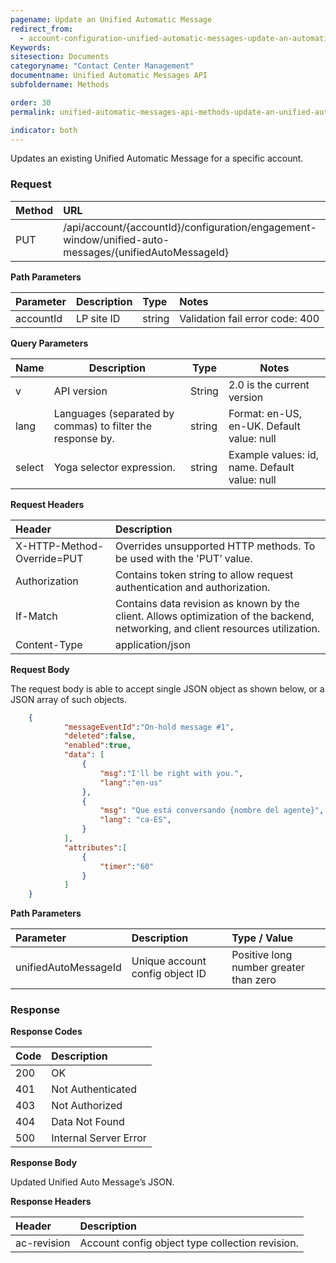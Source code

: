 ```yaml
---
pagename: Update an Unified Automatic Message
redirect_from:
  - account-configuration-unified-automatic-messages-update-an-automatic-message.html
Keywords:
sitesection: Documents
categoryname: "Contact Center Management"
documentname: Unified Automatic Messages API
subfoldername: Methods

order: 30
permalink: unified-automatic-messages-api-methods-update-an-unified-automatic-message.html

indicator: both
---
```


Updates an existing Unified Automatic Message for a specific account.

### Request

| Method | URL |
| :-------- | :----- |
| PUT | /api/account/{accountId}/configuration/engagement-window/unified-auto-messages/{unifiedAutoMessageId} |

**Path Parameters**

 |Parameter|  Description|  Type|  Notes|
 |:----------|  :--------------|  :--------------|  :---|
 |accountId|  LP site ID|  string |  Validation fail error code: 400 |


**Query Parameters**

| Name            | Description                                                                  | Type    | Notes                                          |
|-----------------|------------------------------------------------------------------------------|---------|------------------------------------------------|
| v               | API version                                                                  | String  | 2.0 is the current version                     |
| lang            | Languages (separated by commas) to filter the response by.                   | string  | Format: en-US, en-UK. Default value: null      |
| select          | Yoga selector expression.                                                    | string  | Example values: id, name. Default value: null  |

**Request Headers**

| Header | Description |
| :------- | :-------------- |
| X-HTTP-Method-Override=PUT | Overrides unsupported HTTP methods. To be used with the 'PUT’ value. |
 |Authorization | Contains token string to allow request authentication and authorization. |
| If-Match | Contains data revision as known by the client. Allows optimization of the backend, networking, and client resources utilization. |
| Content-Type | application/json |


**Request Body**

The request body is able to accept single JSON object as shown below, or a JSON array of such objects.

```json
    {
            "messageEventId":"On-hold message #1",
            "deleted":false,
            "enabled":true,
            "data": [
                {
                    "msg":"I'll be right with you.",
                    "lang":"en-us"
                },
                {
                    "msg": "Que está conversando {nombre del agente}",
                    "lang": "ca-ES",
                }
            ],
            "attributes":[
                {
                    "timer":"60"
                }
            ]
    }
```

**Path Parameters**

| Parameter | Description | Type / Value |
| :----------- | :------------ | :--------------- |
| unifiedAutoMessageId | Unique account config object ID  | Positive long number greater than zero |

### Response

**Response Codes**

| Code | Description |
| :----- | :------------- |
| 200 | OK |
| 401 | Not Authenticated |
| 403 | Not Authorized |
| 404 | Data Not Found |
| 500 | Internal Server Error |

**Response Body**

Updated Unified Auto Message’s JSON.

**Response Headers**

| Header|  Description |
 |:-------  | :----- |
 |ac-revision | Account config object type collection revision. |
